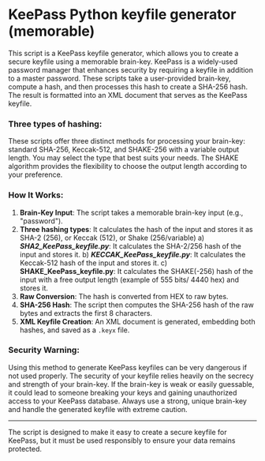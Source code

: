 # KeePass Python keyfile generator (memorable)

This script is a KeePass keyfile generator, which allows you to create a secure keyfile using a memorable brain-key. KeePass is a widely-used password manager that enhances security by requiring a keyfile in addition to a master password. These scripts take a user-provided brain-key, compute a hash, and then processes this hash to create a SHA-256 hash. The result is formatted into an XML document that serves as the KeePass keyfile.

### Three types of hashing: 
These scripts offer three distinct methods for processing your brain-key: standard SHA-256, Keccak-512, and SHAKE-256 with a variable output length. You may select the type that best suits your needs. The SHAKE algorithm provides the flexibility to choose the output length according to your preference.

### How It Works:

1.  **Brain-Key Input**: The script takes a memorable brain-key input (e.g., "password").
2.  **Three hashing types**: It calculates the hash of the input and stores it as SHA-2 (256), or Keccak (512), or Shake (256/variable)
       a) ***SHA2_KeePass_keyfile.py***: It calculates the SHA-2/256 hash of the input and stores it.
       b) ***KECCAK_KeePass_keyfile.py***: It calculates the Keccak-512 hash of the input and stores it.
       c) ****SHAKE_KeePass_keyfile.py****: It calculates the SHAKE(-256) hash of the input with a free output length (example of 555 bits/ 4440 hex) and stores it.
4.  **Raw Conversion**: The hash is converted from HEX to raw bytes.
5.  **SHA-256 Hash**: The script then computes the SHA-256 hash of the raw bytes and extracts the first 8 characters.
6.  **XML Keyfile Creation**: An XML document is generated, embedding both hashes, and saved as a `.keyx` file.

### Security Warning:

Using this method to generate KeePass keyfiles can be very dangerous if not used properly. The security of your keyfile relies heavily on the secrecy and strength of your brain-key. If the brain-key is weak or easily guessable, it could lead to someone breaking your keys and gaining unauthorized access to your KeePass database. Always use a strong, unique brain-key and handle the generated keyfile with extreme caution.

* * * * *

The script is designed to make it easy to create a secure keyfile for KeePass, but it must be used responsibly to ensure your data remains protected.
